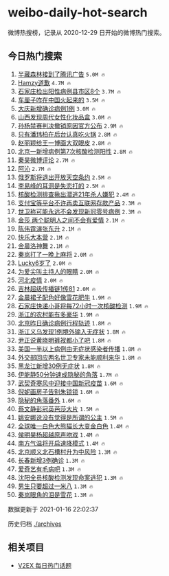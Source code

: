 # weibo-daily-hot-search

微博热搜榜，记录从 2020-12-29 日开始的微博热门搜索。

## 今日热门搜索

<!-- BEGIN -->

1. [半藏森林接到了腾讯广告](https://s.weibo.com/weibo?q=%E5%8D%8A%E8%97%8F%E6%A3%AE%E6%9E%97%E6%8E%A5%E5%88%B0%E4%BA%86%E8%85%BE%E8%AE%AF%E5%B9%BF%E5%91%8A&Refer=top) `5.0M 🔥`
1. [Hamzy道歉](https://s.weibo.com/weibo?q=%23Hamzy%E9%81%93%E6%AD%89%23&Refer=top) `4.7M 🔥`
1. [石家庄检出阳性病例县市区8个](https://s.weibo.com/weibo?q=%23%E7%9F%B3%E5%AE%B6%E5%BA%84%E6%A3%80%E5%87%BA%E9%98%B3%E6%80%A7%E7%97%85%E4%BE%8B%E5%8E%BF%E5%B8%82%E5%8C%BA8%E4%B8%AA%23&Refer=top) `3.7M 🔥`
1. [车厘子咋在中国火起来的](https://s.weibo.com/weibo?q=%23%E8%BD%A6%E5%8E%98%E5%AD%90%E5%92%8B%E5%9C%A8%E4%B8%AD%E5%9B%BD%E7%81%AB%E8%B5%B7%E6%9D%A5%E7%9A%84%23&Refer=top) `3.5M 🔥`
1. [大庆新增确诊病例1例](https://s.weibo.com/weibo?q=%23%E5%A4%A7%E5%BA%86%E6%96%B0%E5%A2%9E%E7%A1%AE%E8%AF%8A%E7%97%85%E4%BE%8B1%E4%BE%8B%23&Refer=top) `3.0M 🔥`
1. [山西发现周代女性化妆品盒](https://s.weibo.com/weibo?q=%23%E5%B1%B1%E8%A5%BF%E5%8F%91%E7%8E%B0%E5%91%A8%E4%BB%A3%E5%A5%B3%E6%80%A7%E5%8C%96%E5%A6%86%E5%93%81%E7%9B%92%23&Refer=top) `3.0M 🔥`
1. [孙杨禁赛判决撤销原因官方公布](https://s.weibo.com/weibo?q=%23%E5%AD%99%E6%9D%A8%E7%A6%81%E8%B5%9B%E5%88%A4%E5%86%B3%E6%92%A4%E9%94%80%E5%8E%9F%E5%9B%A0%E5%AE%98%E6%96%B9%E5%85%AC%E5%B8%83%23&Refer=top) `2.9M 🔥`
1. [只有潘玮柏在后台认真吃火锅](https://s.weibo.com/weibo?q=%E5%8F%AA%E6%9C%89%E6%BD%98%E7%8E%AE%E6%9F%8F%E5%9C%A8%E5%90%8E%E5%8F%B0%E8%AE%A4%E7%9C%9F%E5%90%83%E7%81%AB%E9%94%85&Refer=top) `2.8M 🔥`
1. [赵丽颖给王一博画大双眼皮](https://s.weibo.com/weibo?q=%23%E8%B5%B5%E4%B8%BD%E9%A2%96%E7%BB%99%E7%8E%8B%E4%B8%80%E5%8D%9A%E7%94%BB%E5%A4%A7%E5%8F%8C%E7%9C%BC%E7%9A%AE%23&Refer=top) `2.8M 🔥`
1. [北京一新增病例第7次核酸检测阳性](https://s.weibo.com/weibo?q=%23%E5%8C%97%E4%BA%AC%E4%B8%80%E6%96%B0%E5%A2%9E%E7%97%85%E4%BE%8B%E7%AC%AC7%E6%AC%A1%E6%A0%B8%E9%85%B8%E6%A3%80%E6%B5%8B%E9%98%B3%E6%80%A7%23&Refer=top) `2.8M 🔥`
1. [秦昊微博评论](https://s.weibo.com/weibo?q=%E7%A7%A6%E6%98%8A%E5%BE%AE%E5%8D%9A%E8%AF%84%E8%AE%BA&Refer=top) `2.7M 🔥`
1. [阿沁](https://s.weibo.com/weibo?q=%E9%98%BF%E6%B2%81&Refer=top) `2.7M 🔥`
1. [俄罗斯将退出开放天空条约](https://s.weibo.com/weibo?q=%23%E4%BF%84%E7%BD%97%E6%96%AF%E5%B0%86%E9%80%80%E5%87%BA%E5%BC%80%E6%94%BE%E5%A4%A9%E7%A9%BA%E6%9D%A1%E7%BA%A6%23&Refer=top) `2.5M 🔥`
1. [李易峰的耳洞是失恋打的](https://s.weibo.com/weibo?q=%23%E6%9D%8E%E6%98%93%E5%B3%B0%E7%9A%84%E8%80%B3%E6%B4%9E%E6%98%AF%E5%A4%B1%E6%81%8B%E6%89%93%E7%9A%84%23&Refer=top) `2.5M 🔥`
1. [核酸检测排查揪出潜逃21年杀人嫌犯](https://s.weibo.com/weibo?q=%23%E6%A0%B8%E9%85%B8%E6%A3%80%E6%B5%8B%E6%8E%92%E6%9F%A5%E6%8F%AA%E5%87%BA%E6%BD%9C%E9%80%8321%E5%B9%B4%E6%9D%80%E4%BA%BA%E5%AB%8C%E7%8A%AF%23&Refer=top) `2.4M 🔥`
1. [支付宝等平台不许再卖互联网存款产品](https://s.weibo.com/weibo?q=%23%E6%94%AF%E4%BB%98%E5%AE%9D%E7%AD%89%E5%B9%B3%E5%8F%B0%E4%B8%8D%E8%AE%B8%E5%86%8D%E5%8D%96%E4%BA%92%E8%81%94%E7%BD%91%E5%AD%98%E6%AC%BE%E4%BA%A7%E5%93%81%23&Refer=top) `2.3M 🔥`
1. [世卫称可能永远不会发现新冠零号病例](https://s.weibo.com/weibo?q=%23%E4%B8%96%E5%8D%AB%E7%A7%B0%E5%8F%AF%E8%83%BD%E6%B0%B8%E8%BF%9C%E4%B8%8D%E4%BC%9A%E5%8F%91%E7%8E%B0%E6%96%B0%E5%86%A0%E9%9B%B6%E5%8F%B7%E7%97%85%E4%BE%8B%23&Refer=top) `2.3M 🔥`
1. [金莎 两个聪明人之间不会有爱情](https://s.weibo.com/weibo?q=%E9%87%91%E8%8E%8E%20%E4%B8%A4%E4%B8%AA%E8%81%AA%E6%98%8E%E4%BA%BA%E4%B9%8B%E9%97%B4%E4%B8%8D%E4%BC%9A%E6%9C%89%E7%88%B1%E6%83%85&Refer=top) `2.1M 🔥`
1. [陈伟霆演张东升](https://s.weibo.com/weibo?q=%23%E9%99%88%E4%BC%9F%E9%9C%86%E6%BC%94%E5%BC%A0%E4%B8%9C%E5%8D%87%23&Refer=top) `2.1M 🔥`
1. [快乐大本营](https://s.weibo.com/weibo?q=%E5%BF%AB%E4%B9%90%E5%A4%A7%E6%9C%AC%E8%90%A5&Refer=top) `2.1M 🔥`
1. [金晨洛神舞](https://s.weibo.com/weibo?q=%23%E9%87%91%E6%99%A8%E6%B4%9B%E7%A5%9E%E8%88%9E%23&Refer=top) `2.1M 🔥`
1. [秦岚打了一晚上麻将](https://s.weibo.com/weibo?q=%23%E7%A7%A6%E5%B2%9A%E6%89%93%E4%BA%86%E4%B8%80%E6%99%9A%E4%B8%8A%E9%BA%BB%E5%B0%86%23&Refer=top) `2.0M 🔥`
1. [Lucky6岁了](https://s.weibo.com/weibo?q=%23Lucky6%E5%B2%81%E4%BA%86%23&Refer=top) `2.0M 🔥`
1. [为爱尖叫主持人的眼睛](https://s.weibo.com/weibo?q=%23%E4%B8%BA%E7%88%B1%E5%B0%96%E5%8F%AB%E4%B8%BB%E6%8C%81%E4%BA%BA%E7%9A%84%E7%9C%BC%E7%9D%9B%23&Refer=top) `2.0M 🔥`
1. [河北疫情](https://s.weibo.com/weibo?q=%23%E6%B2%B3%E5%8C%97%E7%96%AB%E6%83%85%23&Refer=top) `2.0M 🔥`
1. [吉林超级传播链1传81](https://s.weibo.com/weibo?q=%23%E5%90%89%E6%9E%97%E8%B6%85%E7%BA%A7%E4%BC%A0%E6%92%AD%E9%93%BE1%E4%BC%A081%23&Refer=top) `2.0M 🔥`
1. [金晨裙子配色好像雪花肥牛](https://s.weibo.com/weibo?q=%23%E9%87%91%E6%99%A8%E8%A3%99%E5%AD%90%E9%85%8D%E8%89%B2%E5%A5%BD%E5%83%8F%E9%9B%AA%E8%8A%B1%E8%82%A5%E7%89%9B%23&Refer=top) `1.9M 🔥`
1. [石家庄快递小哥将每72小时一次核酸检测](https://s.weibo.com/weibo?q=%23%E7%9F%B3%E5%AE%B6%E5%BA%84%E5%BF%AB%E9%80%92%E5%B0%8F%E5%93%A5%E5%B0%86%E6%AF%8F72%E5%B0%8F%E6%97%B6%E4%B8%80%E6%AC%A1%E6%A0%B8%E9%85%B8%E6%A3%80%E6%B5%8B%23&Refer=top) `1.9M 🔥`
1. [浙江的农村能有多豪华](https://s.weibo.com/weibo?q=%23%E6%B5%99%E6%B1%9F%E7%9A%84%E5%86%9C%E6%9D%91%E8%83%BD%E6%9C%89%E5%A4%9A%E8%B1%AA%E5%8D%8E%23&Refer=top) `1.9M 🔥`
1. [北京昨日确诊病例行程轨迹](https://s.weibo.com/weibo?q=%23%E5%8C%97%E4%BA%AC%E6%98%A8%E6%97%A5%E7%A1%AE%E8%AF%8A%E7%97%85%E4%BE%8B%E8%A1%8C%E7%A8%8B%E8%BD%A8%E8%BF%B9%23&Refer=top) `1.8M 🔥`
1. [浙江义乌发现1例境外输入无症状](https://s.weibo.com/weibo?q=%23%E6%B5%99%E6%B1%9F%E4%B9%89%E4%B9%8C%E5%8F%91%E7%8E%B01%E4%BE%8B%E5%A2%83%E5%A4%96%E8%BE%93%E5%85%A5%E6%97%A0%E7%97%87%E7%8A%B6%23&Refer=top) `1.8M 🔥`
1. [尹正说黄晓明裤衩都小了吧](https://s.weibo.com/weibo?q=%23%E5%B0%B9%E6%AD%A3%E8%AF%B4%E9%BB%84%E6%99%93%E6%98%8E%E8%A3%A4%E8%A1%A9%E9%83%BD%E5%B0%8F%E4%BA%86%E5%90%A7%23&Refer=top) `1.8M 🔥`
1. [美国一半以上病例由无症状感染者传播](https://s.weibo.com/weibo?q=%E7%BE%8E%E5%9B%BD%E4%B8%80%E5%8D%8A%E4%BB%A5%E4%B8%8A%E7%97%85%E4%BE%8B%E7%94%B1%E6%97%A0%E7%97%87%E7%8A%B6%E6%84%9F%E6%9F%93%E8%80%85%E4%BC%A0%E6%92%AD&Refer=top) `1.8M 🔥`
1. [外交部回应两名世卫专家未能顺利来华](https://s.weibo.com/weibo?q=%E5%A4%96%E4%BA%A4%E9%83%A8%E5%9B%9E%E5%BA%94%E4%B8%A4%E5%90%8D%E4%B8%96%E5%8D%AB%E4%B8%93%E5%AE%B6%E6%9C%AA%E8%83%BD%E9%A1%BA%E5%88%A9%E6%9D%A5%E5%8D%8E&Refer=top) `1.8M 🔥`
1. [黑龙江新增30例无症状](https://s.weibo.com/weibo?q=%23%E9%BB%91%E9%BE%99%E6%B1%9F%E6%96%B0%E5%A2%9E30%E4%BE%8B%E6%97%A0%E7%97%87%E7%8A%B6%23&Refer=top) `1.8M 🔥`
1. [伊能静50分钟速成隐秘的角落](https://s.weibo.com/weibo?q=%23%E4%BC%8A%E8%83%BD%E9%9D%9950%E5%88%86%E9%92%9F%E9%80%9F%E6%88%90%E9%9A%90%E7%A7%98%E7%9A%84%E8%A7%92%E8%90%BD%23&Refer=top) `1.7M 🔥`
1. [武契奇寒风中迎接中国新冠疫苗](https://s.weibo.com/weibo?q=%23%E6%AD%A6%E5%A5%91%E5%A5%87%E5%AF%92%E9%A3%8E%E4%B8%AD%E8%BF%8E%E6%8E%A5%E4%B8%AD%E5%9B%BD%E6%96%B0%E5%86%A0%E7%96%AB%E8%8B%97%23&Refer=top) `1.6M 🔥`
1. [倪妮画房子告别朱锁锁](https://s.weibo.com/weibo?q=%23%E5%80%AA%E5%A6%AE%E7%94%BB%E6%88%BF%E5%AD%90%E5%91%8A%E5%88%AB%E6%9C%B1%E9%94%81%E9%94%81%23&Refer=top) `1.6M 🔥`
1. [隐秘的角落番外](https://s.weibo.com/weibo?q=%E9%9A%90%E7%A7%98%E7%9A%84%E8%A7%92%E8%90%BD%E7%95%AA%E5%A4%96&Refer=top) `1.6M 🔥`
1. [蔡文静彭冠英芭莎大片](https://s.weibo.com/weibo?q=%23%E8%94%A1%E6%96%87%E9%9D%99%E5%BD%AD%E5%86%A0%E8%8B%B1%E8%8A%AD%E8%8E%8E%E5%A4%A7%E7%89%87%23&Refer=top) `1.5M 🔥`
1. [姚安娜说没有觉得是所谓的公主](https://s.weibo.com/weibo?q=%23%E5%A7%9A%E5%AE%89%E5%A8%9C%E8%AF%B4%E6%B2%A1%E6%9C%89%E8%A7%89%E5%BE%97%E6%98%AF%E6%89%80%E8%B0%93%E7%9A%84%E5%85%AC%E4%B8%BB%23&Refer=top) `1.5M 🔥`
1. [全球唯一白色大熊猫长大变金白色](https://s.weibo.com/weibo?q=%E5%85%A8%E7%90%83%E5%94%AF%E4%B8%80%E7%99%BD%E8%89%B2%E5%A4%A7%E7%86%8A%E7%8C%AB%E9%95%BF%E5%A4%A7%E5%8F%98%E9%87%91%E7%99%BD%E8%89%B2&Refer=top) `1.4M 🔥`
1. [侯明昊杨超越原声吻戏](https://s.weibo.com/weibo?q=%E4%BE%AF%E6%98%8E%E6%98%8A%E6%9D%A8%E8%B6%85%E8%B6%8A%E5%8E%9F%E5%A3%B0%E5%90%BB%E6%88%8F&Refer=top) `1.4M 🔥`
1. [南方气温将开启速降模式](https://s.weibo.com/weibo?q=%23%E5%8D%97%E6%96%B9%E6%B0%94%E6%B8%A9%E5%B0%86%E5%BC%80%E5%90%AF%E9%80%9F%E9%99%8D%E6%A8%A1%E5%BC%8F%23&Refer=top) `1.4M 🔥`
1. [北京顺义北石槽村升为中风险](https://s.weibo.com/weibo?q=%23%E5%8C%97%E4%BA%AC%E9%A1%BA%E4%B9%89%E5%8C%97%E7%9F%B3%E6%A7%BD%E6%9D%91%E5%8D%87%E4%B8%BA%E4%B8%AD%E9%A3%8E%E9%99%A9%23&Refer=top) `1.3M 🔥`
1. [长春新增3例确诊](https://s.weibo.com/weibo?q=%23%E9%95%BF%E6%98%A5%E6%96%B0%E5%A2%9E3%E4%BE%8B%E7%A1%AE%E8%AF%8A%23&Refer=top) `1.3M 🔥`
1. [爱奇艺有毛病吧](https://s.weibo.com/weibo?q=%23%E7%88%B1%E5%A5%87%E8%89%BA%E6%9C%89%E6%AF%9B%E7%97%85%E5%90%A7%23&Refer=top) `1.3M 🔥`
1. [沈阳全员核酸检测发现命案逃犯](https://s.weibo.com/weibo?q=%23%E6%B2%88%E9%98%B3%E5%85%A8%E5%91%98%E6%A0%B8%E9%85%B8%E6%A3%80%E6%B5%8B%E5%8F%91%E7%8E%B0%E5%91%BD%E6%A1%88%E9%80%83%E7%8A%AF%23&Refer=top) `1.3M 🔥`
1. [男生只要超过一米八](https://s.weibo.com/weibo?q=%23%E7%94%B7%E7%94%9F%E5%8F%AA%E8%A6%81%E8%B6%85%E8%BF%87%E4%B8%80%E7%B1%B3%E5%85%AB%23&Refer=top) `1.3M 🔥`
1. [秦岚眼角的泪是雪花](https://s.weibo.com/weibo?q=%23%E7%A7%A6%E5%B2%9A%E7%9C%BC%E8%A7%92%E7%9A%84%E6%B3%AA%E6%98%AF%E9%9B%AA%E8%8A%B1%23&Refer=top) `1.3M 🔥`

数据更新于 2021-01-16 22:02:37

<!-- END -->

历史归档 [./archives](./archives)

## 相关项目

- [V2EX 每日热门话题](https://github.com/realLeonardo/v2ex-daily-hot-topic)
